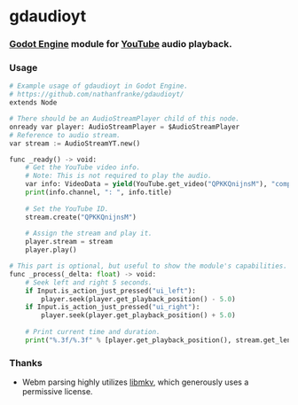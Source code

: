 # gdaudioyt

### [Godot Engine](https://godotengine.org) module for [YouTube](https://www.youtube.com) audio playback.

### Usage

```py
# Example usage of gdaudioyt in Godot Engine.
# https://github.com/nathanfranke/gdaudioyt/
extends Node

# There should be an AudioStreamPlayer child of this node.
onready var player: AudioStreamPlayer = $AudioStreamPlayer
# Reference to audio stream.
var stream := AudioStreamYT.new()

func _ready() -> void:
	# Get the YouTube video info.
	# Note: This is not required to play the audio.
	var info: VideoData = yield(YouTube.get_video("QPKKQnijnsM"), "completed")
	print(info.channel, ": ", info.title)
	
	# Set the YouTube ID.
	stream.create("QPKKQnijnsM")
	
	# Assign the stream and play it.
	player.stream = stream
	player.play()

# This part is optional, but useful to show the module's capabilities.
func _process(_delta: float) -> void:
	# Seek left and right 5 seconds.
	if Input.is_action_just_pressed("ui_left"):
		player.seek(player.get_playback_position() - 5.0)
	if Input.is_action_just_pressed("ui_right"):
		player.seek(player.get_playback_position() + 5.0)
	
	# Print current time and duration.
	print("%.3f/%.3f" % [player.get_playback_position(), stream.get_length()])

```

### Thanks

* Webm parsing highly utilizes [libmkv](https://github.com/quadrifoglio/libmkv), which generously uses a permissive license.
